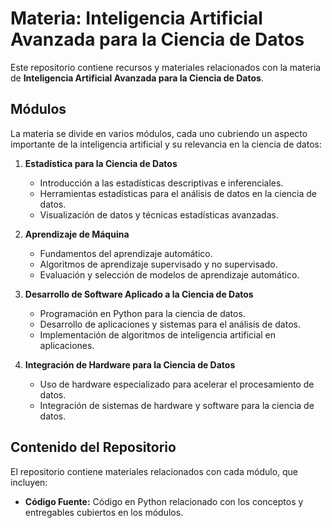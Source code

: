 # Materia: Inteligencia Artificial Avanzada para la Ciencia de Datos

Este repositorio contiene recursos y materiales relacionados con la materia de **Inteligencia Artificial Avanzada para la Ciencia de Datos**. 

## Módulos

La materia se divide en varios módulos, cada uno cubriendo un aspecto importante de la inteligencia artificial y su relevancia en la ciencia de datos:

1. **Estadística para la Ciencia de Datos**
   - Introducción a las estadísticas descriptivas e inferenciales.
   - Herramientas estadísticas para el análisis de datos en la ciencia de datos.
   - Visualización de datos y técnicas estadísticas avanzadas.

2. **Aprendizaje de Máquina**
   - Fundamentos del aprendizaje automático.
   - Algoritmos de aprendizaje supervisado y no supervisado.
   - Evaluación y selección de modelos de aprendizaje automático.

3. **Desarrollo de Software Aplicado a la Ciencia de Datos**
   - Programación en Python para la ciencia de datos.
   - Desarrollo de aplicaciones y sistemas para el análisis de datos.
   - Implementación de algoritmos de inteligencia artificial en aplicaciones.

4. **Integración de Hardware para la Ciencia de Datos**
   - Uso de hardware especializado para acelerar el procesamiento de datos.
   - Integración de sistemas de hardware y software para la ciencia de datos.

## Contenido del Repositorio

El repositorio contiene materiales relacionados con cada módulo, que incluyen:

- **Código Fuente:** Código en Python relacionado con los conceptos y entregables cubiertos en los módulos.
